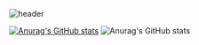 ![header](https://capsule-render.vercel.app/api?type=waving&color=auto&height=300&section=header&text=Welcome%20to%20Junghyeon0710%20GitHub!%20&fontSize=50)

[![Anurag's GitHub stats](https://github-readme-stats.vercel.app/api?username=Junghyeon0710)](https://github.com/anuraghazra/github-readme-stats)
![Anurag's GitHub stats](https://github-readme-stats.vercel.app/api?username=Junghyeon0710&show_icons=true&theme=radical)
<!--
**Junghyeon0710/Junghyeon0710** is a ✨ _special_ ✨ repository because its `README.md` (this file) appears on your GitHub profile.

Here are some ideas to get you started:

- 🔭 I’m currently working on ...
- 🌱 I’m currently learning ...
- 👯 I’m looking to collaborate on ...
- 🤔 I’m looking for help with ...
- 💬 Ask me about ...
- 📫 How to reach me: ...
- 😄 Pronouns: ...
- ⚡ Fun fact: ...
-->

